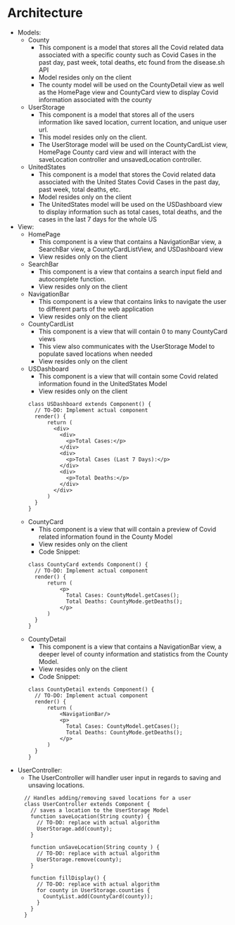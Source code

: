 # Architecture

- Models:
  - County
    - This component is a model that stores all the Covid related data associated with a specific county such as Covid Cases in the past day, past week, total deaths, etc found from the disease.sh API
    - Model resides only on the client
    - The county model will be used on the CountyDetail view as well as the HomePage view and CountyCard view to display Covid information associated with the county
  - UserStorage
    - This component is a model that stores all of the users information like saved location, current location, and unique user url.
    - This model resides only on the client.
    - The UserStorage model will be used on the CountyCardList view, HomePage County card view and will interact with the saveLocation controller and unsavedLocation controller.
  - UnitedStates
    - This component is a model that stores the Covid related data associated with the United States Covid Cases in the past day, past week, total deaths, etc.
    - Model resides only on the client
    - The UnitedStates model will be used on the USDashboard view to display information such as total cases, total deaths, and the cases in the last 7 days for the whole US
- View:
  - HomePage
    - This component is a view that contains a NavigationBar view, a SearchBar view, a CountyCardListView, and USDashboard view
    - View resides only on the client
  - SearchBar
    - This component is a view that contains a search input field and autocomplete function.
    - View resides only on the client
  - NavigationBar
    - This component is a view that contains links to navigate the user to different parts of the web application
    - View resides only on the client
  - CountyCardList
    - This component is a view that will contain 0 to many CountyCard views
    - This view also communicates with the UserStorage Model to populate saved locations when needed
    - View resides only on the client
  - USDashboard
    - This component is a view that will contain some Covid related information found in the UnitedStates Model
    - View resides only on the client
    ``` 
    class USDashboard extends Component() {
      // TO-DO: Implement actual component
      render() {
          return (
            <div>
              <div>
                <p>Total Cases:</p>
              </div>
              <div>
                <p>Total Cases (Last 7 Days):</p>
              </div>
              <div>
                <p>Total Deaths:</p>
              </div>
            </div>
          )
      }
    }
    ```
  - CountyCard
    - This component is a view that will contain a preview of Covid related information found in the County Model
    - View resides only on the client
    - Code Snippet:
    ``` 
    class CountyCard extends Component() {
      // TO-DO: Implement actual component
      render() {
          return (
              <p>
                Total Cases: CountyModel.getCases();
                Total Deaths: CountyMode.getDeaths();
              </p>
          )
      }
    }
    ```
  - CountyDetail
    - This component is a view that contains a NavigationBar view, a deeper level of county information and statistics from the County Model.
    - View resides only on the client
    - Code Snippet:
    ``` 
    class CountyDetail extends Component() {
      // TO-DO: Implement actual component
      render() {
          return (
              <NavigationBar/>
              <p>
                Total Cases: CountyModel.getCases();
                Total Deaths: CountyMode.getDeaths();
              </p>
          )
      }
    }
    ```
- UserController:
  - The UserController will handler user input in regards to saving and unsaving locations.
  ```
    // Handles adding/removing saved locations for a user
    class UserController extends Component {
      // saves a location to the UserStorage Model
      function saveLocation(String county) {
        // TO-DO: replace with actual algorithm
        UserStorage.add(county);
      }
      
      function unSaveLocation(String county ) {
        // TO-DO: replace with actual algorithm
        UserStorage.remove(county);
      }
      
      function fillDisplay() {
        // TO-DO: replace with actual algorithm
        for county in UserStorage.counties {
          CountyList.add(CountyCard(county));
        }
      }
    }
  ```
